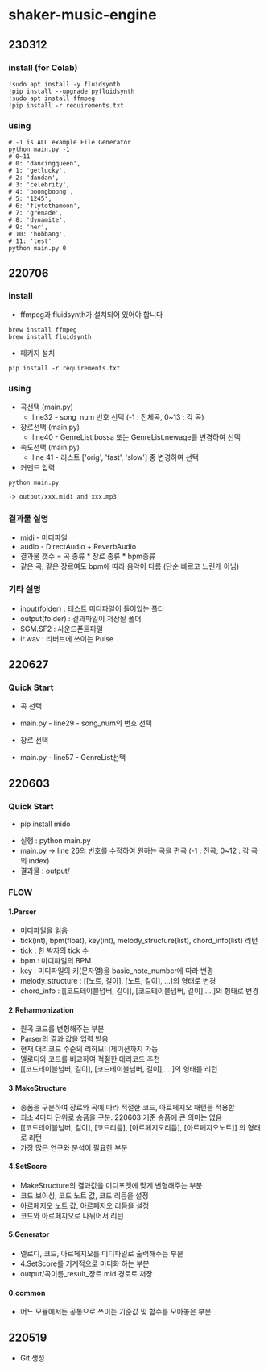 # shaker-music-engine

## 230312
### install (for Colab)
```shell
!sudo apt install -y fluidsynth
!pip install --upgrade pyfluidsynth
!sudo apt install ffmpeg
!pip install -r requirements.txt
```
### using
```shell
# -1 is ALL example File Generator
python main.py -1
# 0~11
# 0: 'dancingqueen',
# 1: 'getlucky',
# 2: 'dandan',
# 3: 'celebrity',
# 4: 'boongboong',
# 5: '1245',
# 6: 'flytothemoon',
# 7: 'grenade',
# 8: 'dynamite',
# 9: 'her',
# 10: 'hobbang',
# 11: 'test'
python main.py 0
```

## 220706
### install
* ffmpeg과 fluidsynth가 설치되어 있어야 합니다
```shell
brew install ffmpeg
brew install fluidsynth
```
* 패키지 설치
```shell
pip install -r requirements.txt
```
### using
* 곡선택 (main.py)
    - line32 - song_num 번호 선택 (-1 : 전체곡, 0~13 : 각 곡)
* 장르선택 (main.py)
    - line40 - GenreList.bossa 또는 GenreList.newage를 변경하여 선택
* 속도선택 (main.py)
    - line 41 - 리스트 ['orig', 'fast', 'slow'] 중 변경하여 선택
* 커맨드 입력
```shell
python main.py

-> output/xxx.midi and xxx.mp3
```
### 결과물 설명
* midi - 미디파일
* audio - DirectAudio + ReverbAudio
* 결과물 갯수 = 곡 종류 * 장르 종류 * bpm종류
* 같은 곡, 같은 장르여도 bpm에 따라 음악이 다름 (단순 빠르고 느린게 아님)

### 기타 설명
* input(folder) : 테스트 미디파일이 들어있는 폴더
* output(folder) : 결과파일이 저장될 폴더
* SGM.SF2 : 사운드폰트파일
* ir.wav : 리버브에 쓰이는 Pulse


## 220627
### Quick Start
* 곡 선택
- main.py - line29 -  song_num의 번호 선택
* 장르 선택
- main.py - line57 - GenreList선택


## 220603
### Quick Start
* pip install mido
- 실행 : python main.py
- main.py -> line 26의 번호를 수정하여 원하는 곡을 편곡 (-1 : 전곡, 0~12 : 각 곡의 index)
- 결과물 : output/

### FLOW
#### 1.Parser
- 미디파일을 읽음
- tick(int), bpm(float), key(int), melody_structure(list), chord_info(list) 리턴
- tick : 한 박자의 tick 수 
- bpm : 미디파일의 BPM
- key : 미디파일의 키(문자열)을 basic_note_number에 따라 변경
- melody_structure : [[노트, 길이], [노트, 길이], ...]의 형태로 변경
- chord_info : [[코드테이블넘버, 길이], [코드테이블넘버, 길이],....]의 형태로 변경

#### 2.Reharmonization
- 원곡 코드를 변형해주는 부분
- Parser의 결과 값을 입력 받음
- 현재 대리코드 수준의 리하모니제이션까지 가능
- 멜로디와 코드를 비교하여 적절한 대리코드 추천
- [[코드테이블넘버, 길이], [코드테이블넘버, 길이],....]의 형태를 리턴
#### 3.MakeStructure
- 송폼을 구분하여 장르와 곡에 따라 적절한 코드, 아르페지오 패턴을 적용함
- 최소 4마디 단위로 송폼을 구분. 220603 기준 송폼에 큰 의미는 없음
- [[코드테이블넘버, 길이], [코드리듬], [아르페지오리듬], [아르페지오노트]] 의 형태로 리턴
- 가장 많은 연구와 분석이 필요한 부분

#### 4.SetScore
- MakeStructure의 결과값을 미디포맷에 맞게 변형해주는 부분
- 코드 보이싱, 코드 노트 값, 코드 리듬을 설정
- 아르페지오 노트 값, 아르페지오 리듬을 설정
- 코드와 아르페지오로 나뉘어서 리턴
#### 5.Generator
- 멜로디, 코드, 아르페지오를 미디파일로 출력해주는 부분
- 4.SetScore를 기계적으로 미디화 하는 부분
- output/곡이름_result_장르.mid 경로로 저장
#### 0.common
- 어느 모듈에서든 공통으로 쓰이는 기준값 및 함수를 모아놓은 부분


## 220519
- Git 생성
